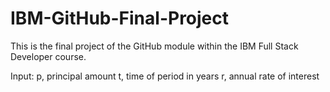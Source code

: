 # IBM-GitHub-Final-Project

This is the final project of the GitHub module within the IBM Full Stack Developer course.

Input:
p, principal amount
t, time of period in years
r, annual rate of interest
